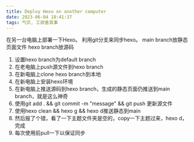 ```yaml
---
title: Deploy Hexo on another computer
date: 2023-06-04 18:41:37
tags: 气宗, 工欲善其事
---
```

在另一台电脑上部署一下Hexo。
利用git分支来同步hexo。
main branch放静态页面文件
hexo branch放源码

1. 设置hexo branch为default branch
2. 在老电脑上push源文件到hexo branch
3. 在新电脑上clone hexo branch到本地
4. 在新电脑上安装hexo环境
5. 在新电脑上推送源码到hexo branch，生成的静态页面仍推送到main branch，就是这么神奇
6. 使用git add . && git commit -m "message" && git push 更新源文件
7. 使用hexo clean && hexo g && hexo d推送静态到main
8. 然后报了个错，看了一下主题文件夹是空的，copy一下主题过来，hexo d，完成
9. 每次使用前pull一下以保证同步